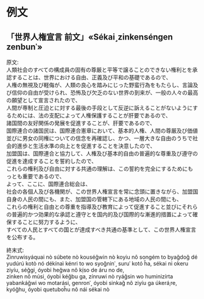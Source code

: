 # 例文

## 「世界人権宣言 前文」«Sékai˼zinkenséngen zenbunˈ»

原文:  
人類社会のすべての構成員の固有の尊厳と平等で譲ることのできない権利とを承認することは、世界における自由、正義及び平和の基礎であるので、  
人権の無視及び軽侮が、人類の良心を踏みにじった野蛮行為をもたらし、言論及び信仰の自由が受けられ、恐怖及び欠乏のない世界の到来が、一般の人々の最高の願望として宣言されたので、  
人間が専制と圧迫とに対する最後の手段として反逆に訴えることがないようにするためには、法の支配によって人権保護することが肝要であるので、  
諸国間の友好関係の発展を促進することが、肝要であるので、  
国際連合の諸国民は、国際連合憲章において、基本的人権、人間の尊厳及び価値並びに男女の同権についての信念を再確認し、かつ、一層大きな自由のうちで社会的進歩と生活水準の向上とを促進することを決意したので、  
加盟国は、国際連合と協力して、人権及び基本的自由の普遍的な尊重及び遵守の促進を達成することを誓約したので、  
これらの権利及び自由に対する共通の理解は、この誓約を完全にするためにもっとも重要であるので、  
よって、ここに、国際連合総会は、  
社会の各個人及び各機関が、この世界人権宣言を常に念頭に置きながら、加盟国自身の人民の間にも、また、加盟国の管轄下にある地域の人民の間にも、  
これらの権利と自由との尊重を指導及び教育によって促進すること並びにそれらの普遍的かつ効果的な承認と遵守とを国内的及び国際的な漸進的措置によって確保することに努力するように、  
すべての人民とすべての国とが達成すべき共通の基準として、この世界人権宣言を公布する。

終末式:  
Zinruwisyáquai nò súbete nò kouséğwin nò koyiu nô songém to byağdoğ dé yudúrú kotò nó dékínaì kénri to wo syoğninˈ˼ suruˈ kotó ĥa, sékai ni okeru ziyíu, séğgi˼ óyobi heğwa nô kị́so de áru no de,  
zinken nô músi˼ óyobi kéğbu ga, zínruwi nò ryáğsin wo huminizírta yabankáğwi wo motarási, genronˈ˼ óyobi sinkağ nô ziyíu ga úkeráˌre, kyóğhu˼ óyobi quetuboĥu nô nái sékai nò


